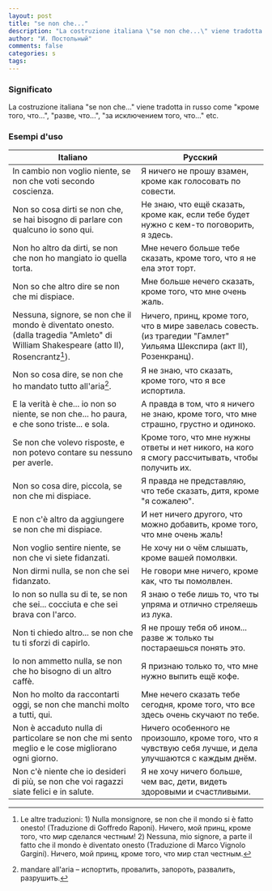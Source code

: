 ```yaml
---
layout: post
title: "se non che..."
description: "La costruzione italiana \"se non che...\" viene tradotta in russo come \"кроме того, что...\", \"разве, что...\", \"за исключением того, что...\" etc."
author: "И. Постольный"
comments: false
categories: s
tags:
---
```


### Significato

La costruzione italiana "se non che..." viene tradotta in russo come "кроме того, что...", "разве, что...", "за исключением того, что..." etc.

### Esempi d'uso

| Italiano | Русский |
|----------|---------|
|In cambio non voglio niente, se non che voti secondo coscienza.|Я ничего не прошу взамен, кроме как голосовать по совести.|
|Non so cosa dirti se non che, se hai bisogno di parlare con qualcuno io sono qui.|Не знаю, что ещё сказать, кроме как, если тебе будет нужно с кем-то поговорить, я здесь.|
|Non ho altro da dirti, se non che non ho mangiato io quella torta.|Мне нечего больше тебе сказать, кроме того, что я не ела этот торт.|
|Non so che altro dire se non che mi dispiace.|Мне больше нечего сказать, кроме того, что мне очень жаль.|
|Nessuna, signore, se non che il mondo è diventato onesto. (dalla tragedia "Amleto" di William Shakespeare (atto II), Rosencrantz[^1]).|Ничего, принц, кроме того, что в мире завелась совесть. (из трагедии "Гамлет" Уильяма Шекспира (акт II), Розенкранц).|
|Non so cosa dire, se non che ho mandato tutto all'aria[^2].|Я не знаю, что сказать, кроме того, что я все испортила.|
|E la verità è che... io non so niente, se non che... ho paura, e che sono triste... e sola.|А правда в том, что я ничего не знаю, кроме того, что мне страшно, грустно и одиноко.|
|Se non che volevo risposte, e non potevo contare su nessuno per averle.|Кроме того, что мне нужны ответы и нет никого, на кого я смогу рассчитывать, чтобы получить их.|
|Non so cosa dire, piccola, se non che mi dispiace.|Я правда не представляю, что тебе сказать, дитя, кроме "я сожалею".|
|E non c'è altro da aggiungere se non che mi dispiace.|И нет ничего другого, что можно добавить, кроме того, что мне очень жаль!|
|Non voglio sentire niente, se non che vi siete fidanzati.|Не хочу ни о чём слышать, кроме вашей помолвки.|
|Non dirmi nulla, se non che sei fidanzato.|Не говори мне ничего, кроме как, что ты помолвлен.|
|Io non so nulla su di te, se non che sei... cocciuta e che sei brava con l'arco.|Я знаю о тебе лишь то, что ты упряма и отлично стреляешь из лука.|
|Non ti chiedo altro... se non che tu ti sforzi di capirlo.|Я не прошу тебя об ином... разве ж только ты постараешься понять это.|
|Io non ammetto nulla, se non che ho bisogno di un altro caffè.|Я признаю только то, что мне нужно выпить ещё кофе.|
|Non ho molto da raccontarti oggi, se non che manchi molto a tutti, qui.|Мне нечего сказать тебе сегодня, кроме того, что все здесь очень скучают по тебе.|
|Non è accaduto nulla di particolare se non che mi sento meglio e le cose migliorano ogni giorno.|Ничего особенного не произошло, кроме того, что я чувствую себя лучше, и дела улучшаются с каждым днём.|
|Non c'è niente che io desideri di più, se non che voi ragazzi siate felici e in salute.|Я не хочу ничего больше, чем вас, дети, видеть здоровыми и счастливыми.|

[^1]: Le altre traduzioni: 1) Nulla monsignore, se non che il mondo si è fatto onesto! (Traduzione di Goffredo Raponi). Ничего, мой принц, кроме того, что мир сделался честным! 2) Nessuna, mio signore, a parte il fatto che il mondo è diventato onesto (Traduzione di Marco Vignolo Gargini). Ничего, мой принц, кроме того, что мир стал честным.

[^2]: mandare all'aria – испортить, провалить, запороть, развалить, разрушить.